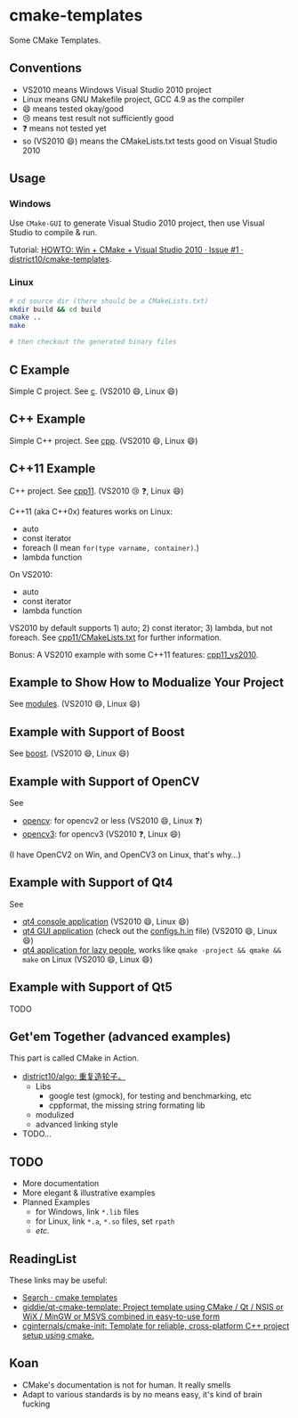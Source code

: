 # cmake-templates

Some CMake Templates.

## Conventions

- VS2010 means Windows Visual Studio 2010 project
- Linux means GNU Makefile project, GCC 4.9 as the compiler
- :smile: means tested okay/good
- :cry: means test result not sufficiently good
- :question: means not tested yet
- so (VS2010 :smile:) means the CMakeLists.txt tests good on Visual Studio 2010

## Usage

### Windows

Use `CMake-GUI` to generate Visual Studio 2010 project, then use Visual Studio to compile & run.

Tutorial: [HOWTO: Win + CMake + Visual Studio 2010 · Issue #1 · district10/cmake-templates](https://github.com/district10/cmake-templates/issues/1).

### Linux

```bash
# cd source dir (there should be a CMakeLists.txt)
mkdir build && cd build
cmake ..
make

# then checkout the generated binary files
```

## C Example

Simple C project. See [c](c). (VS2010 :smile:, Linux :smile:)

## C++ Example

Simple C++ project. See [cpp](cpp). (VS2010 :smile:, Linux :smile:)

## C++11 Example

C++ project. See [cpp11](cpp11). (VS2010 :cry: :question:, Linux :smile:)

C++11 (aka C++0x) features works on Linux:

  - auto
  - const iterator
  - foreach (I mean `for(type varname, container)`.)
  - lambda function

On VS2010:

  - auto
  - const iterator
  - lambda function

VS2010 by default supports 1) auto; 2) const iterator; 3) lambda, but not foreach.
See [cpp11/CMakeLists.txt](cpp11/CMakeLists.txt) for further information.

Bonus: A VS2010 example with some C++11 features: [cpp11_vs2010](cpp11_vs2010).

## Example to Show How to Modualize Your Project

See [modules](modules). (VS2010 :smile:, Linux :smile:)

## Example with Support of Boost

See [boost](boost). (VS2010 :smile:, Linux :smile:)

## Example with Support of OpenCV

See

  - [opencv](opencv): for opencv2 or less (VS2010 :smile:, Linux :question:)
  - [opencv3](opencv3): for opencv3 (VS2010 :question:, Linux :smile:)

(I have OpenCV2 on Win, and OpenCV3 on Linux, that's why...)

## Example with Support of Qt4

See

  - [qt4 console application](qt4-console) (VS2010 :smile:, Linux :smile:)
  - [qt4 GUI application](qt4-gui) (check out the [configs.h.in](qt4-gui/configs.h.in) file) (VS2010 :smile:, Linux :smile:)
  - [qt4 application for lazy people](qt4-project), works like `qmake -project && qmake && make` on Linux (VS2010 :smile:, Linux :smile:)

## Example with Support of Qt5

TODO

## Get'em Together (advanced examples)

This part is called CMake in Action.

-   [district10/algo: 重复造轮子。](https://github.com/district10/algo)
    + Libs
        * google test (gmock), for testing and benchmarking, etc
        * cppformat, the missing string formating lib
    + modulized
    + advanced linking style
-   TODO...

## TODO

-   More documentation
-   More elegant & illustrative examples
-   Planned Examples
    + for Windows, link `*.lib` files
    + for Linux, link `*.a`, `*.so` files, set `rpath`
    + *etc.*

## ReadingList

These links may be useful:

  - [Search · cmake templates](https://github.com/search?utf8=%E2%9C%93&q=cmake+templates)
  - [giddie/qt-cmake-template: Project template using CMake / Qt / NSIS or WiX / MinGW or MSVS combined in easy-to-use form](https://github.com/giddie/qt-cmake-template)
  - [cginternals/cmake-init: Template for reliable, cross-platform C++ project setup using cmake.](https://github.com/cginternals/cmake-init)

## Koan

-   CMake's documentation is not for human. It really smells
-   Adapt to various standards is by no means easy, it's kind of brain fucking
